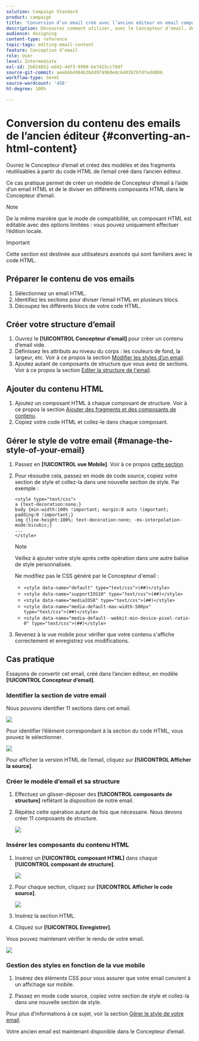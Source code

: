 ```yaml
---
solution: Campaign Standard
product: campaign
title: 'Conversion d’un email créé avec l’ancien éditeur en email compatible avec le Concepteur d’email '
description: Découvrez comment utiliser, avec le Concepteur d’email, des emails créés dans l’ancien éditeur.
audience: designing
content-type: reference
topic-tags: editing-email-content
feature: Conception d’email
role: User
level: Intermediate
exl-id: 2b024052-ed42-44f3-9990-be7425cc79d7
source-git-commit: aeeb6b4984b3bdd974960e8c6403876fdfedd886
workflow-type: tm+mt
source-wordcount: '458'
ht-degree: 100%

---
```


# Conversion du contenu des emails de l’ancien éditeur {#converting-an-html-content}

Ouvrez le Concepteur d’email et créez des modèles et des fragments réutilisables à partir du code HTML de l’email créé dans l’ancien éditeur.

Ce cas pratique permet de créer un modèle de Concepteur d’email à l’aide d’un email HTML et de le diviser en différents composants HTML dans le Concepteur d’email.

>[!NOTE]
>
>De la même manière que le mode de compatibilité, un composant HTML est éditable avec des options limitées : vous pouvez uniquement effectuer l’édition locale.

>[!IMPORTANT]
>
>Cette section est destinée aux utilisateurs avancés qui sont familiers avec le code HTML.

## Préparer le contenu de vos emails

1. Sélectionnez un email HTML.
1. Identifiez les sections pour diviser l’email HTML en plusieurs blocs.
1. Découpez les différents blocs de votre code HTML.

## Créer votre structure d’email

1. Ouvrez le **[!UICONTROL Concepteur d’email]** pour créer un contenu d’email vide.
1. Définissez les attributs au niveau du corps : les couleurs de fond, la largeur, etc. Voir à ce propos la section [Modifier les styles d’un email](../../designing/using/styles.md).
1. Ajoutez autant de composants de structure que vous avez de sections. Voir à ce propos la section [Editer la structure de l&#39;email](../../designing/using/designing-from-scratch.md#defining-the-email-structure).

## Ajouter du contenu HTML

1. Ajoutez un composant HTML à chaque composant de structure. Voir à ce propos la section [Ajouter des fragments et des composants de contenu](../../designing/using/designing-from-scratch.md#defining-the-email-structure).
1. Copiez votre code HTML et collez-le dans chaque composant.

## Gérer le style de votre email {#manage-the-style-of-your-email}

1. Passez en **[!UICONTROL vue Mobile]**. Voir à ce propos [cette section](../../designing/using/plain-text-html-modes.md#switching-to-mobile-view).

1. Pour résoudre cela, passez en mode de code source, copiez votre section de style et collez-la dans une nouvelle section de style. Par exemple :

   ```
   <style type="text/css">
   a {text-decoration:none;}
   body {min-width:100% !important; margin:0 auto !important; padding:0 !important;}
   img {line-height:100%; text-decoration:none; -ms-interpolation-mode:bicubic;}
   ...
   </style>
   ```

   >[!NOTE]
   >
   >Veillez à ajouter votre style après cette opération dans une autre balise de style personnalisée.
   >
   >Ne modifiez pas le CSS généré par le Concepteur d&#39;email :
   >
   >* `<style data-name="default" type="text/css">(##)</style>`
   >* `<style data-name="supportIOS10" type="text/css">(##)</style>`
   >* `<style data-name="mediaIOS8" type="text/css">(##)</style>`
   >* `<style data-name="media-default-max-width-500px" type="text/css">(##)</style>`
   >* `<style data-name="media-default--webkit-min-device-pixel-ratio-0" type="text/css">(##)</style>`


1. Revenez à la vue mobile pour vérifier que votre contenu s&#39;affiche correctement et enregistrez vos modifications.

## Cas pratique

Essayons de convertir cet email, créé dans l’ancien éditeur, en modèle **[!UICONTROL Concepteur d’email]**.

### Identifier la section de votre email

Nous pouvons identifier 11 sections dans cet email.

![](assets/html-dce-view-mail.png)

Pour identifier l’élément correspondant à la section du code HTML, vous pouvez le sélectionner.

![](assets/breadcrumbs.png)

Pour afficher la version HTML de l’email, cliquez sur **[!UICONTROL Afficher la source]**.

### Créer le modèle d’email et sa structure

1. Effectuez un glisser-déposer des **[!UICONTROL composants de structure]** reflétant la disposition de notre email.

1. Répétez cette opération autant de fois que nécessaire. Nous devons créer 11 composants de structure.

   ![](assets/structure-components-migration.png)

### Insérer les composants du contenu HTML

1. Insérez un **[!UICONTROL composant HTML]** dans chaque **[!UICONTROL composant de structure]**.

   ![](assets/html-components.png)

1. Pour chaque section, cliquez sur **[!UICONTROL Afficher le code source]**.

   ![](assets/show-source-code.png)

1. Insérez la section HTML.

1. Cliquez sur **[!UICONTROL Enregistrer]**.

Vous pouvez maintenant vérifier le rendu de votre email.

![](assets/migrated-email-result.png)

### Gestion des styles en fonction de la vue mobile

1. Insérez des éléments CSS pour vous assurer que votre email convient à un affichage sur mobile.

1. Passez en mode code source, copiez votre section de style et collez-la dans une nouvelle section de style.

Pour plus d’informations à ce sujet, voir la section [Gérer le style de votre email](#manage-the-style-of-your-email).

Votre ancien email est maintenant disponible dans le Concepteur d’email.
